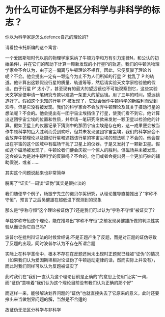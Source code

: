 # 为什么可证伪不是区分科学与非科学的标志？

你以为科学家是怎么defence自己的理论的?

请看拉卡托斯编的这个寓言:

一个爱因斯坦时代以前的物理学家采纳了牛顿力学和万有引力定律N，和公认的初始条件I，并在它们的帮助下计算一颗新发现的小行星P的轨道。我们的牛顿派物理学家会不会认为，由于这一偏离与牛顿理论不相容，因此，它便反驳了理论 N 呢？不会。他会提出一定有一颗迄今为止不为人们所知的行星 P’ 扰乱了 P 的轨道。他计算出这颗假设行星的质量、轨道等等，然后请实验天文学家检验他的假设。由于行星 P’ 太小了，甚至现有的最大的望远镜也不可能观察到它，这些实验天文学家便申请一笔研究专款以建造一架更大的望远镜。用了三年的时间，望远镜造好了。假如这个未知的行星 P’ 被发现了，它就会当作牛顿科学的新胜利而受到欢呼。但是它没有被发现。我们的科学家会不会放弃牛顿理论及其关于摄动行星的想法呢？不会的。他会提出有一团宇宙尘埃挡住了行星，使我们看不到它。他计算出这团宇宙尘埃的位置和性质，并申请一笔研究专款来发射一颗卫星以检验他的计算。假如卫星上的仪器记录下猜测中的那团宇宙尘埃是存在的，这一成果便会被当作牛顿科学的巨大胜利而受到欢呼，但并未发现这团宇宙尘埃，我们的科学家会不会放弃牛顿理论以及摄动行星和遮挡该行星的宇宙尘埃的想法呢？不会的。他会提出在宇宙的这个区域中有磁场干扰了卫星上的仪器。于是又发射了一颗新卫星。假如这个磁场被发现了，牛顿论者们便会庆祝一个惊人的胜利。但磁场并未被发现。这会被认为是对牛顿科学的反驳吗？不会的。他们或者会提出另一个更加巧妙的辅助假说，或者 ……

其实这个问题说起来也非常简单

脱离了“证实”一词谈“证伪”其实是很扯淡的

我们随便举个例子，杨振宁先生的诺贝尔奖研究，从理论推导直接推出了“宇称不守恒”，预言了之后吴健雄在超低温下观测到的现象

那么是“宇称守恒”这个理论被证伪了?还是我们可以认为“宇称不守恒”被证实了?

单独宇称守恒这个理论，能在推导出“宇称不守恒”之前发现吴健雄所做的判决性实验从而证伪它自己吗?

波普尔在批判辩证法的时候曾经说:不是正题产生了反题，而是对正题的证伪导致了反题的出现，同时波普尔认为不存在所谓合题

实际上在科学革命中，根本不存在在反题还尚未出现时正题就已经被“证伪”的情况（如果我们认为爱因斯坦相对论证伪了牛顿运动定律的话，然而实际上并没有），而此时我们同样可以认为反题被证实了

此时我们在“我们一直认为这个理论目前是正确的”的意思上使用“证实”一词，而“证伪”意味着“我们认为这个理论目前没有我们认为正确的那个好”

而这样一来，能够解决划界问题的“证伪”也就直接失去了它原来的意义，此时还要拎出来当做划界问题的解，当然是不合适的

故证伪无法区分科学与非科学



